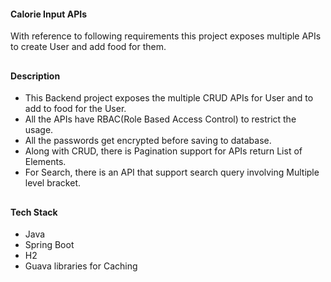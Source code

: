 #### Calorie Input APIs
With reference to following requirements this project exposes multiple APIs to create User and add food for them.

##

#### Description
* This Backend project exposes the multiple CRUD APIs for User and to add to food for the User. 
* All the APIs have RBAC(Role Based Access Control) to restrict the usage.
* All the passwords get encrypted before saving to database.
* Along with CRUD, there is Pagination support for APIs return List of Elements.
* For Search, there is an API that support search query involving Multiple level bracket.

##

#### Tech Stack
* Java
* Spring Boot
* H2
* Guava libraries for Caching
